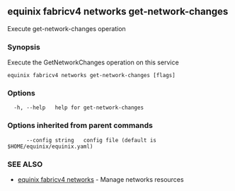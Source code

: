 ## equinix fabricv4 networks get-network-changes

Execute get-network-changes operation

### Synopsis

Execute the GetNetworkChanges operation on this service

```
equinix fabricv4 networks get-network-changes [flags]
```

### Options

```
  -h, --help   help for get-network-changes
```

### Options inherited from parent commands

```
      --config string   config file (default is $HOME/equinix/equinix.yaml)
```

### SEE ALSO

* [equinix fabricv4 networks](equinix_fabricv4_networks.md)	 - Manage networks resources


